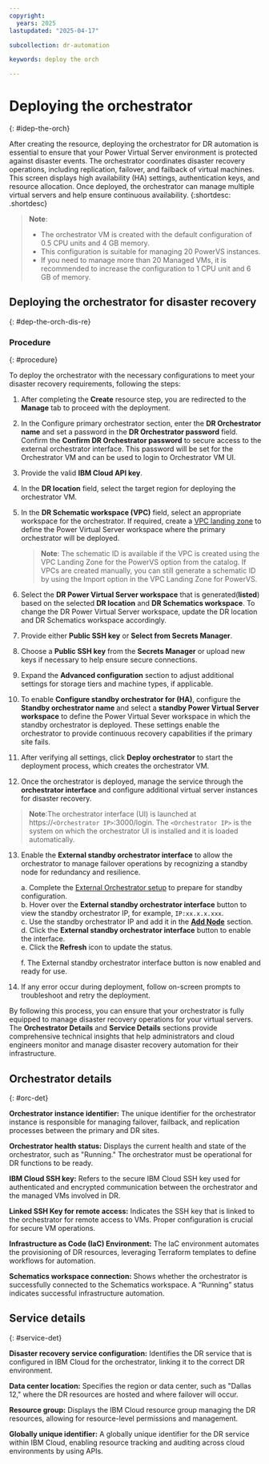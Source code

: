 ```yaml
---
copyright:
  years: 2025
lastupdated: "2025-04-17"

subcollection: dr-automation

keywords: deploy the orch

---
```


# Deploying the orchestrator
{: #idep-the-orch}

After creating the resource, deploying the orchestrator for DR automation is essential to ensure that your Power Virtual Server environment is protected against disaster events. The orchestrator coordinates disaster recovery operations, including replication, failover, and failback of virtual machines. This screen displays high availability (HA) settings, authentication keys, and resource allocation. Once deployed, the orchestrator can manage multiple virtual servers and help ensure continuous availability.
{:shortdesc: .shortdesc}

 >**Note**: 
>- The orchestrator VM is created with the default configuration of 0.5 CPU units and 4 GB memory.
>- This configuration is suitable for managing 20 PowerVS instances.
>- If you need to manage more than 20 Managed VMs, it is recommended to increase the configuration to 1 CPU unit and 6 GB of memory.

## Deploying the orchestrator for disaster recovery
{: #dep-the-orch-dis-re}

### Procedure 
{: #procedure}

To deploy the orchestrator with the necessary configurations to meet your disaster recovery requirements,
following the steps:

1. After completing the **Create** resource step, you are redirected to the **Manage** tab to proceed with the deployment.

2. In the Configure primary orchestrator section, enter the **DR Orchestrator name** and set a password in the **DR Orchestrator password** field. Confirm the **Confirm DR Orchestrator password** to secure access to the external orchestrator interface. This password will be set for the Orchestrator VM and can be used to login to Orchestrator VM UI.

3. Provide the valid **IBM Cloud API key**.

4. In the **DR location** field, select the target region for deploying the orchestrator VM.

5. In the **DR Schematic workspace (VPC)** field, select an appropriate workspace for the orchestrator. If required, create a [VPC landing zone](https://cloud.ibm.com/catalog/architecture/deploy-arch-ibm-pvs-inf-2dd486c7-b317-4aaa-907b-42671485ad96-global/readme/terraform/terraform/e104e91d-d4a8-44fa-a341-eebf735d9635-global) to define the Power Virtual Server workspace where the primary orchestrator will be deployed.
   > **Note**: The schematic ID is available if the VPC is created using the VPC Landing Zone for the PowerVS option from the catalog. If VPCs are created manually, you can still generate a schematic ID by using the Import option in the VPC Landing Zone for PowerVS.

6. Select the **DR Power Virtual Server workspace** that is generated(**listed**) based on the selected **DR location** and **DR Schematics workspace**. To change the DR Power Virtual Server workspace, update the DR location and DR Schematics workspace accordingly.

7. Provide either **Public SSH key** or **Select from Secrets Manager**.

8. Choose a **Public SSH key** from the **Secrets Manager** or upload new keys if necessary to help ensure secure connections.

9. Expand the **Advanced configuration** section to adjust additional settings for storage tiers and machine types, if applicable.

10. To enable **Configure standby orchestrator for (HA)**, configure the **Standby orchestrator name** and select a **standby Power Virtual Server workspace** to define the Power Virtual Sever workspace in which the standby orchestrator is deployed. These settings enable the orchestrator to provide continuous recovery capabilities if the primary site fails.

11. After verifying all settings, click **Deploy orchestrator** to start the deployment process, which creates the orchestrator VM.

12. Once the orchestrator is deployed, manage the service through the **orchestrator interface** and configure additional virtual server instances for disaster recovery.

  >**Note**:The orchestrator interface (UI) is launched at https://`<Orchestrator IP>`:3000/login. The `<Orchestrator IP>` is the system on which the orchestrator UI is installed and it is loaded automatically.

13. Enable the **External standby orchestrator interface** to allow the orchestrator to manage failover operations by recognizing a standby node for redundancy and resilience.

    a. Complete the [External Orchestrator setup](/docs/dr-automation-powervs?topic=dr-automation-powervs-manage-exter) to prepare for standby configuration.  
    b. Hover over the **External standby orchestrator interface** button to view the standby orchestrator IP, for example, `IP:xx.x.x.xxx`.  
    c. Use the standby orchestrator IP and add it in the [**Add Node**](/docs/dr-automation-powervs?topic=dr-automation-powervs-nav-pan#ksys-set-tab-detai) section.  
    d. Click the **External standby orchestrator interface** button to enable the interface.  
    e. Click the **Refresh** icon to update the status.
    
    f. The External standby orchestrator interface button is now enabled and ready for use.

14. If any error occur during deployment, follow on-screen prompts to troubleshoot and retry the deployment.

By following this process, you can ensure that your orchestrator is fully equipped to manage disaster recovery operations for your virtual servers. The **Orchestrator Details** and **Service Details** sections provide comprehensive technical insights that help administrators and cloud engineers monitor and manage disaster recovery automation for their infrastructure.

## Orchestrator details
{: #orc-det}

**Orchestrator instance identifier:**
The unique identifier for the orchestrator instance is responsible for managing failover, failback, and replication processes between the primary and DR sites.

**Orchestrator health status:**
Displays the current health and state of the orchestrator, such as "Running." The orchestrator must be operational for DR functions to be ready.

**IBM Cloud SSH key:**
Refers to the secure IBM Cloud SSH key used for authenticated and encrypted communication between the orchestrator and the managed VMs involved in DR.

**Linked SSH Key for remote access:**
Indicates the SSH key that is linked to the orchestrator for remote access to VMs. Proper configuration is crucial for secure VM operations.

**Infrastructure as Code (IaC) Environment:**
The IaC environment automates the provisioning of DR resources, leveraging Terraform templates to define workflows for automation.

**Schematics workspace connection:**
Shows whether the orchestrator is successfully connected to the Schematics workspace. A “Running” status indicates successful infrastructure automation.

## Service details
{: #service-det}

**Disaster recovery service configuration:**
Identifies the DR service that is configured in IBM Cloud for the orchestrator, linking it to the correct DR environment.

**Data center location:**
Specifies the region or data center, such as "Dallas 12," where the DR resources are hosted and where failover will occur.

**Resource group:**
Displays the IBM Cloud resource group managing the DR resources, allowing for resource-level permissions and management.

**Globally unique identifier:**
A globally unique identifier for the DR service within IBM Cloud, enabling resource tracking and auditing across cloud environments by using APIs.
